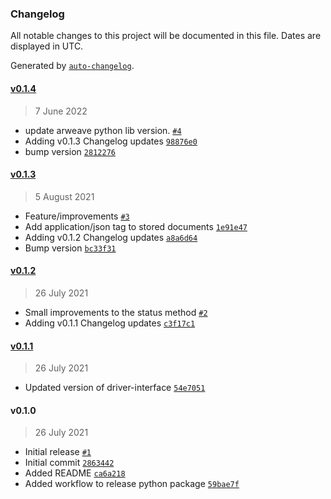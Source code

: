 ### Changelog

All notable changes to this project will be documented in this file. Dates are displayed in UTC.

Generated by [`auto-changelog`](https://github.com/CookPete/auto-changelog).

#### [v0.1.4](https://github.com/nevermined-io/metadata-driver-arweave/compare/v0.1.3...v0.1.4)

> 7 June 2022

- update arweave python lib version. [`#4`](https://github.com/nevermined-io/metadata-driver-arweave/pull/4)
- Adding v0.1.3 Changelog updates [`98876e0`](https://github.com/nevermined-io/metadata-driver-arweave/commit/98876e031091297d8fe1b1e16fc12d2ef4786e66)
- bump version [`2812276`](https://github.com/nevermined-io/metadata-driver-arweave/commit/28122766771cd872752b03db75093f07397c9108)

#### [v0.1.3](https://github.com/nevermined-io/metadata-driver-arweave/compare/v0.1.2...v0.1.3)

> 5 August 2021

- Feature/improvements [`#3`](https://github.com/nevermined-io/metadata-driver-arweave/pull/3)
- Add application/json tag to stored documents [`1e91e47`](https://github.com/nevermined-io/metadata-driver-arweave/commit/1e91e471ac87fd94d8b87dfb32ed033c84e45bea)
- Adding v0.1.2 Changelog updates [`a8a6d64`](https://github.com/nevermined-io/metadata-driver-arweave/commit/a8a6d643b1625d6c3dabfeb2b8371fea7b16b501)
- Bump version [`bc33f31`](https://github.com/nevermined-io/metadata-driver-arweave/commit/bc33f313a082b647fd8fc6cc21aa812c29edc05e)

#### [v0.1.2](https://github.com/nevermined-io/metadata-driver-arweave/compare/v0.1.1...v0.1.2)

> 26 July 2021

- Small improvements to the status method [`#2`](https://github.com/nevermined-io/metadata-driver-arweave/pull/2)
- Adding v0.1.1 Changelog updates [`c3f17c1`](https://github.com/nevermined-io/metadata-driver-arweave/commit/c3f17c1d225a81edb25e7ffb4cf4cbda88664086)

#### [v0.1.1](https://github.com/nevermined-io/metadata-driver-arweave/compare/v0.1.0...v0.1.1)

> 26 July 2021

- Updated version of driver-interface [`54e7051`](https://github.com/nevermined-io/metadata-driver-arweave/commit/54e7051a047427715c1254c43411e4adb3cad8a4)

#### v0.1.0

> 26 July 2021

- Initial release [`#1`](https://github.com/nevermined-io/metadata-driver-arweave/pull/1)
- Initial commit [`2863442`](https://github.com/nevermined-io/metadata-driver-arweave/commit/28634420c04373a271cd36ce5d94bbd1b2ba97f2)
- Added README [`ca6a218`](https://github.com/nevermined-io/metadata-driver-arweave/commit/ca6a218a77c08ed2b376722436c7ee0afaa12c3c)
- Added workflow to release python package [`59bae7f`](https://github.com/nevermined-io/metadata-driver-arweave/commit/59bae7f213fcaace3702205990eba9d873b4085e)
